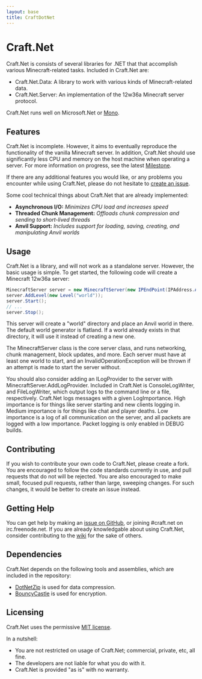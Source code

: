 ```yaml
---
layout: base
title: CraftDotNet
---
```


# Craft.Net

Craft.Net is consists of several libraries for .NET that that accomplish various
Minecraft-related tasks. Included in Craft.Net are:

* Craft.Net.Data: A library to work with various kinds of Minecraft-related data.
* Craft.Net.Server: An implementation of the 12w36a Minecraft server protocol.

Craft.Net runs well on Microsoft.Net or [Mono](https://github.com/mono/mono).

## Features

Craft.Net is incomplete. However, it aims to eventually reproduce the functionality of the
vanilla Minecraft server. In addition, Craft.Net should use significantly less CPU and
memory on the host machine when operating a server. For more information on progress, see
the latest [Milestone](https://github.com/SirCmpwn/Craft.Net/issues/milestones).

If there are any additional features you would like, or any problems you encounter while
using Craft.Net, please do not hesitate to
[create an issue](https://github.com/SirCmpwn/Craft.Net/issues).

Some cool technical things about Craft.Net that are already implemented:

* **Asynchronous I/O:** *Minimizes CPU load and increases speed*
* **Threaded Chunk Management:** *Offloads chunk compression and sending to short-lived threads*
* **Anvil Support:** *Includes support for loading, saving, creating, and manipulating Anvil worlds*

## Usage

Craft.Net is a library, and will not work as a standalone server. However, the basic usage
is simple. To get started, the following code will create a Minecraft 12w36a server:

``` csharp
MinecraftServer server = new MinecraftServer(new IPEndPoint(IPAddress.Any, 25565));
server.AddLevel(new Level("world"));
server.Start();
// ...
server.Stop();
```

This server will create a "world" directory and place an Anvil world in there. The default world
generator is flatland. If a world already exists in that directory, it will use it instead of
creating a new one.

The MinecraftServer class is the core server class, and runs networking, chunk management,
block updates, and more. Each server must have at least one world to start, and an
InvalidOperationException will be thrown if an attempt is made to start the server without.

You should also consider adding an ILogProvider to the server with
MinecraftServer.AddLogProvider. Included in Craft.Net is ConsoleLogWriter, and FileLogWriter,
which output logs to the command line or a file, respectively. Craft.Net logs messages with
a given LogImportance. High importance is for things like server starting and new clients
logging in. Medium importance is for things like chat and player deaths. Low importance is a
log of all communication on the server, and all packets are logged with a low importance.
Packet logging is only enabled in DEBUG builds.

## Contributing

If you wish to contribute your own code to Craft.Net, please create a fork. You are
encouraged to follow the code standards currently in use, and pull requests that do not will
be rejected. You are also encouraged to make small, focused pull requests, rather than large,
sweeping changes. For such changes, it would be better to create an issue instead.

## Getting Help

You can get help by making an [issue on GitHub](https://github.com/SirCmpwn/Craft.Net/issues),
or joining #craft.net on irc.freenode.net.  If you are already knowledgable about using
Craft.Net, consider contributing to the [wiki](https://github.com/SirCmpwn/Craft.Net/wiki) for
the sake of others.

## Dependencies

Craft.Net depends on the following tools and assemblies, which are included in the repository:

* [DotNetZip](http://dotnetzip.codeplex.com/) is used for data compression.
* [BouncyCastle](http://www.bouncycastle.org/) is used for encryption.

## Licensing

Craft.Net uses the permissive [MIT license](http://www.opensource.org/licenses/mit-license.php/).

In a nutshell:

* You are not restricted on usage of Craft.Net; commercial, private, etc, all fine.
* The developers are not liable for what you do with it.
* Craft.Net is provided "as is" with no warranty.